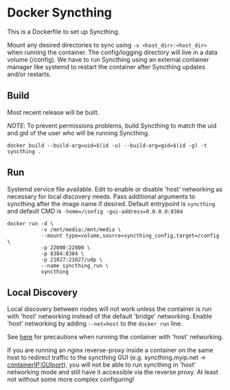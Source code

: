 # Docker Syncthing

This is a Dockerfile to set up Syncthing.

Mount any desired directories to sync using ``-v <host_dir>:<host_dir>`` when
running the container. The config/logging directory will live in a data volume
(/config). We have to run Syncthing using an external container manager like
systemd to restart the container after Syncthing updates and/or restarts.

## Build

Most recent release will be built.

*NOTE*: To prevent permissions problems, build Syncthing to match the uid and
gid of the user who will be running Syncthing.

    docker build --build-arg=uid=$(id -u) --build-arg=gid=$(id -g) -t syncthing .

## Run

Systemd service file available. Edit to enable or disable 'host' networking as
necessary for local discovery needs. Pass additional arguments to syncthing
after the image name if desired. Default entrypoint is `syncthing` and default
CMD is `-home=/config -gui-address=0.0.0.0:8384`

    docker run -d \
               -v /mnt/media:/mnt/media \
               --mount type=volume,source=syncthing_config,target=/config \
               -p 22000:22000 \
               -p 8384:8384 \
               -p 21027:21027/udp \
               --name syncthing_run \
               syncthing

## Local Discovery

Local discovery between nodes will not work unless the container is run with
'host' networking instead of the default 'bridge' networking. Enable 'host'
networking by adding `--net=host` to the `docker run` line.

See [here][1] for precautions when running the container with 'host' networking.

If you are running an nginx reverse-proxy inside a container on the same host to
redirect traffic to the syncthing GUI (e.g. syncthing.myip.net ->
<containerIP:GUIport>), you will not be able to run syncthing in 'host'
networking mode and still have it accessible via the reverse proxy. At least not
without some more complex configuring! 

[1]: https://docs.docker.com/network/host/
